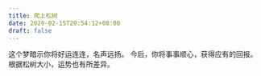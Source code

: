 ```yaml
---
title: 爬上松树
date: 2020-02-15T20:54:12+08:00
draft: false
---
```


这个梦暗示你将好运连连，名声远扬。
今后，你将事事顺心，获得应有的回报。
根据松树大小，运势也有所差异。
